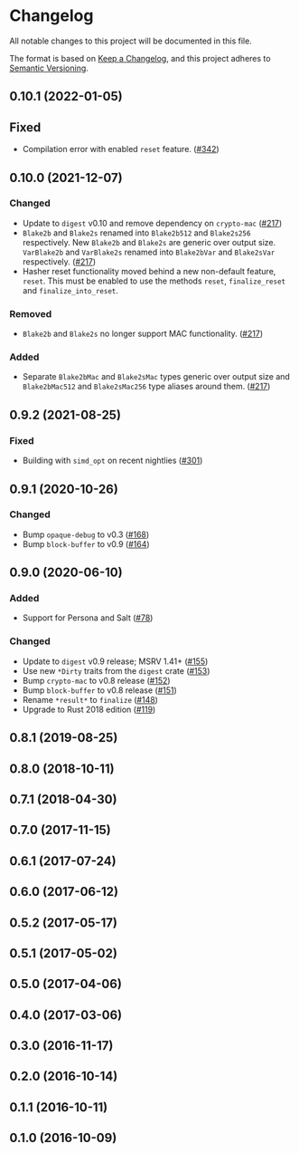 # Changelog

All notable changes to this project will be documented in this file.

The format is based on [Keep a Changelog](https://keepachangelog.com/en/1.0.0/),
and this project adheres to [Semantic Versioning](https://semver.org/spec/v2.0.0.html).

## 0.10.1 (2022-01-05)
## Fixed
- Compilation error with enabled `reset` feature. ([#342])

[#342]: https://github.com/RustCrypto/hashes/pull/342

## 0.10.0 (2021-12-07)
### Changed
- Update to `digest` v0.10 and remove dependency on `crypto-mac` ([#217])
- `Blake2b` and `Blake2s` renamed into `Blake2b512` and `Blake2s256` respectively.
  New `Blake2b` and `Blake2s` are generic over output size. `VarBlake2b` and `VarBlake2s`
  renamed into `Blake2bVar` and `Blake2sVar` respectively. ([#217])
- Hasher reset functionality moved behind a new non-default feature, `reset`.
  This must be enabled to use the methods `reset`, `finalize_reset` and `finalize_into_reset`.

### Removed
- `Blake2b` and `Blake2s` no longer support MAC functionality. ([#217])

### Added
- Separate `Blake2bMac` and `Blake2sMac` types generic over output size and `Blake2bMac512`
  and `Blake2sMac256` type aliases around them. ([#217])

[#217]: https://github.com/RustCrypto/hashes/pull/217

## 0.9.2 (2021-08-25)
### Fixed
- Building with `simd_opt` on recent nightlies ([#301]) 

[#301]: https://github.com/RustCrypto/hashes/pull/301

## 0.9.1 (2020-10-26)
### Changed
- Bump `opaque-debug` to v0.3 ([#168])
- Bump `block-buffer` to v0.9 ([#164])

[#168]: https://github.com/RustCrypto/hashes/pull/168
[#164]: https://github.com/RustCrypto/hashes/pull/164

## 0.9.0 (2020-06-10)
### Added
- Support for Persona and Salt ([#78]) 

### Changed
- Update to `digest` v0.9 release; MSRV 1.41+ ([#155])
- Use new `*Dirty` traits from the `digest` crate ([#153])
- Bump `crypto-mac` to v0.8 release ([#152])
- Bump `block-buffer` to v0.8 release ([#151])
- Rename `*result*` to `finalize` ([#148])
- Upgrade to Rust 2018 edition ([#119])

[#155]: https://github.com/RustCrypto/hashes/pull/155
[#153]: https://github.com/RustCrypto/hashes/pull/153
[#152]: https://github.com/RustCrypto/hashes/pull/152
[#151]: https://github.com/RustCrypto/hashes/pull/151
[#148]: https://github.com/RustCrypto/hashes/pull/148
[#119]: https://github.com/RustCrypto/hashes/pull/133
[#78]: https://github.com/RustCrypto/hashes/pull/78

## 0.8.1 (2019-08-25)

## 0.8.0 (2018-10-11)

## 0.7.1 (2018-04-30)

## 0.7.0 (2017-11-15)

## 0.6.1 (2017-07-24)

## 0.6.0 (2017-06-12)

## 0.5.2 (2017-05-17)

## 0.5.1 (2017-05-02)

## 0.5.0 (2017-04-06)

## 0.4.0 (2017-03-06)

## 0.3.0 (2016-11-17)

## 0.2.0 (2016-10-14)

## 0.1.1 (2016-10-11)

## 0.1.0 (2016-10-09)
